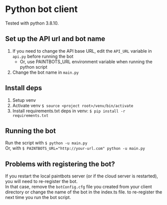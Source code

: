 # Python bot client

Tested with python 3.8.10.

## Set up the API url and bot name

1. If you need to change the API base URL, edit the `API_URL` variable in `api.py` before running the bot
   * Or, use PAINTBOTS_URL environment variable when running the python script
2. Change the bot name in `main.py`

## Install deps
1. Setup venv
2. Activate venv `$ source <project root>/venv/bin/activate`
3. Install requirements.txt deps in venv: `$ pip install -r requirements.txt`

## Running the bot

Run the script with `$ python -u main.py`  
Or, with `$ PAINTBOTS_URL="http://your-url.com" python -u main.py`

## Problems with registering the bot?

If you restart the local paintbots server (or if the cloud server is restarted), you will need to re-register the bot.  
In that case, remove the `botConfig.cfg` file you created from your client directory or change the name of the bot in the index.ts file.
to re-register the next time you run the bot script.
